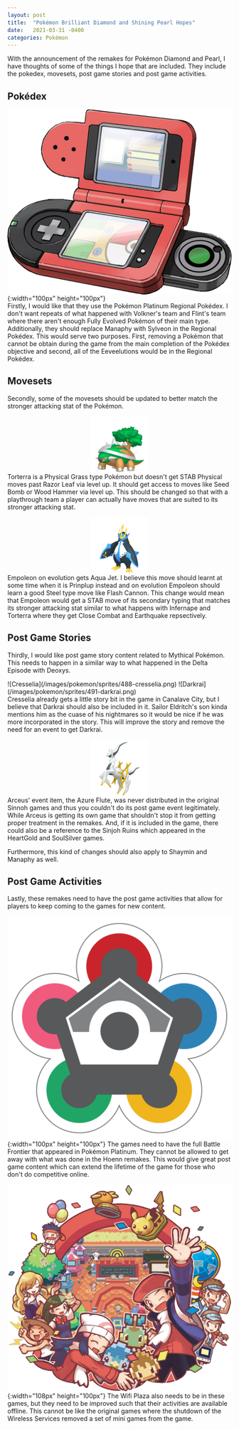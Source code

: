 ```yaml
---
layout: post
title:  "Pokémon Brilliant Diamond and Shining Pearl Hopes"
date:   2021-03-31 -0400
categories: Pokémon
---
```

<link rel="stylesheet" href="/assets/pokemon.css">

<style>
img {
  display: block;
  margin-left: auto;
  margin-right: auto;
}

#lunar > p {
  display: grid;
  grid-template-columns: 1fr 1fr;
}
</style>

With the announcement of the remakes for Pokémon Diamond and Pearl, I have thoughts of some of the things I hope that are included. They include the pokedex, movesets, post game stories and post game activities.

## Pokédex
![Pokédex](/images/pokemon/DP_Pokedex.png){:width="100px" height="100px"} <br>
Firstly, I would like that they use the Pokémon Platinum Regional Pokédex. I don't want repeats of what happened with Volkner's team and Flint's team where there aren't enough Fully Evolved Pokémon of their main type. Additionally, they should replace Manaphy with Sylveon in the Regional Pokédex. This would serve two purposes. First, removing a Pokémon that cannot be obtain during the game from the main completion of the Pokédex objective and second, all of the Eeveelutions would be in the Regional Pokédex.

## Movesets
Secondly, some of the movesets should be updated to better match the stronger attacking stat of the Pokémon.

![Torterra](/images/pokemon/sprites/389-torterra.png)
Torterra is a Physical Grass type Pokémon but doesn't get STAB Physical moves past Razor Leaf via level up. It should get access to moves like Seed Bomb or Wood Hammer via level up. This should be changed so that with a playthrough team a player can actually have moves that are suited to its stronger attacking stat.

![Empoleon](/images/pokemon/sprites/395-empoleon.png)
Empoleon on evolution gets Aqua Jet. I believe this move should learnt at some time when it is Prinplup instead and on evolution Empoleon should learn a good Steel type move like Flash Cannon. This change would mean that Empoleon would get a STAB move of its secondary typing that matches its stronger attacking stat similar to what happens with Infernape and Torterra where they get Close Combat and Earthquake repsectively.

## Post Game Stories
Thirdly, I would like post game story content related to Mythical Pokémon. This needs to happen in a similar way to what happened in the Delta Episode with Deoxys.

<div id="lunar" markdown="1">
![Cresselia](/images/pokemon/sprites/488-cresselia.png)
![Darkrai](/images/pokemon/sprites/491-darkrai.png)
</div>
Cresselia already gets a little story bit in the game in Canalave City, but I believe that Darkrai should also be included in it. Sailor Eldritch's son kinda mentions him as the cuase of his nightmares so it would be nice if he was more incorporated in the story. This will improve the story and remove the need for an event to get Darkrai.

![Arceus](/images/pokemon/sprites/493-arceus.png)
Arceus' event item, the Azure Flute, was never distributed in the original Sinnoh games and thus you couldn't do its post game event legitimately. While Arceus is getting its own game that shouldn't stop it from getting proper treatment in the remakes. And, if it is included in the game, there could also be a reference to the Sinjoh Ruins which appeared in the HeartGold and SoulSilver games.

Furthermore, this kind of changes should also apply to Shaymin and Manaphy as well.

## Post Game Activities
Lastly, these remakes need to have the post game activities that allow for players to keep coming to the games for new content.

![Battle Frontier](/images/pokemon/Sinnoh_Battle_Frontier_Logo.png){:width="100px" height="100px"}
The games need to have the full Battle Frontier that appeared in Pokémon Platinum. They cannot be allowed to get away with what was done in the Hoenn remakes. This would give great post game content which can extend the lifetime of the game for those who don't do competitive online.

![Wifi Plaza](/images/pokemon/Wifi_Plaza.png){:width="108px" height="100px"}
The Wifi Plaza also needs to be in these games, but they need to be improved such that their activities are available offline. This cannot be like the original games where the shutdown of the Wireless Services removed a set of mini games from the game.
